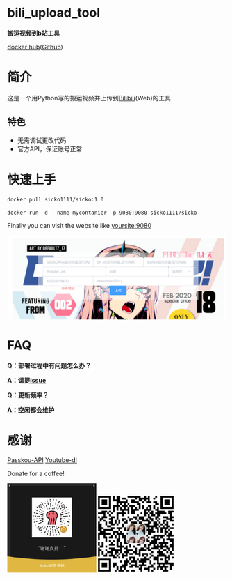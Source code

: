 # bili_upload_tool
**搬运视频到b站工具**

 [docker hub](https://hub.docker.com/r/sicko1111/sicko/tags?page=1&ordering=last_updated)([Github](https://github.com/googidaddy/bili_upload_tool))

# 简介

这是一个用Python写的搬运视频并上传到[Bilibili](https://www.bilibili.com/)(Web)的工具

## 特色

- 无需调试更改代码
- 官方API，保证账号正常

# 快速上手

  ```
  docker pull sicko1111/sicko:1.0
  ```
  ```
  docker run -d --name mycontanier -p 9080:9080 sicko1111/sicko
  ```

Finally you can visit the website like <u>yoursite:9080</u>

<img src="https://raw.githubusercontent.com/googidaddy/img/master/img/bili_release.png" alt="例图">

# FAQ

**Q：部署过程中有问题怎么办？**

**A：请提[issue](https://github.com/googidaddy/bili_upload_tool/issues/new)**

**Q：更新频率？**

**A：空闲都会维护**

# 感谢

[Passkou-API](https://github.com/Passkou/bilibili-api)
[Youtube-dl](https://github.com/ytdl-org/youtube-dl)

Donate for a coffee!

<img src="https://raw.githubusercontent.com/googidaddy/img/master/wechat_pay.jpg" alt="donate by wechat" style="zoom:20%;" />

<img src="https://raw.githubusercontent.com/googidaddy/img/master/alipay.jpg" alt="alipay" style="zoom:60%;" />
